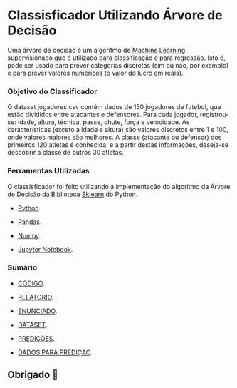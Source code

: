# Classisficador Utilizando Árvore de Decisão

Uma árvore de decisão é um algoritmo de [Machine Learning](https://www.ibm.com/br-pt/cloud/learn/machine-learning) supervisionado que é utilizado para classificação e para regressão. 
Isto é, pode ser usado para prever categorias discretas (sim ou não, por exemplo) e para prever valores numéricos (o valor do lucro em reais).

###  Objetivo do Classificador

O dataset jogadores.csv contém dados de 150 jogadores de futebol, que estão divididos entre atacantes e defensores.
Para cada jogador, registrou-se: idade, altura, técnica, passe, chute, força e velocidade. 
As características (exceto a idade e altura) são valores discretos entre 1 e 100, onde valores maiores são melhores.
A classe (atacante ou defensor) dos primeiros 120 atletas é conhecida, e a partir destas informações, deseja-se descobrir a classe de outros 30 atletas.

###  Ferramentas Utilizadas

O classisficador foi feito utilizando a implementação do algoritmo da Árvore de Decisão da Biblioteca [Sklearn](https://scikit-learn.org/stable/modules/generated/sklearn.tree.DecisionTreeClassifier.html#sklearn.tree.DecisionTreeClassifier.score) do Python.

- [Python](https://docs.python.org/3/).

- [Pandas](https://pandas.pydata.org/docs/user_guide/dsintro.html#dataframe).

- [Numpy](https://numpy.org/doc/stable/reference/index.html).

- [Jupyter Notebook](https://jupyter.org/).


###  Sumário

- [CÓDIGO](https://github.com/alanmarques144/Arvore-de-Decis-o/blob/main/IA-3%C2%B0Trabalho/ArvoreDeDecis%C3%A3o.ipynb).

- [RELATORIO](https://github.com/alanmarques144/Arvore-de-Decis-o/blob/main/IA-3%C2%B0Trabalho/Relatorio_ArvoreDeDecis%C3%A3o.pdf).

- [ENUNCIADO](https://github.com/alanmarques144/Arvore-de-Decis-o/blob/main/IA-3%C2%B0Trabalho/Trabalho%20Final%20de%20Intelig%C3%AAncia%20Artificial.pdf).

- [DATASET](https://github.com/alanmarques144/Arvore-de-Decis-o/blob/main/IA-3%C2%B0Trabalho/jogadores.csv).

- [PREDIÇÕES](https://github.com/alanmarques144/Arvore-de-Decis-o/blob/main/IA-3%C2%B0Trabalho/respostas.csv).

- [DADOS PARA PREDIÇÃO](https://github.com/alanmarques144/Arvore-de-Decis-o/blob/main/IA-3%C2%B0Trabalho/validacao.csv).



##  Obrigado 🤙


